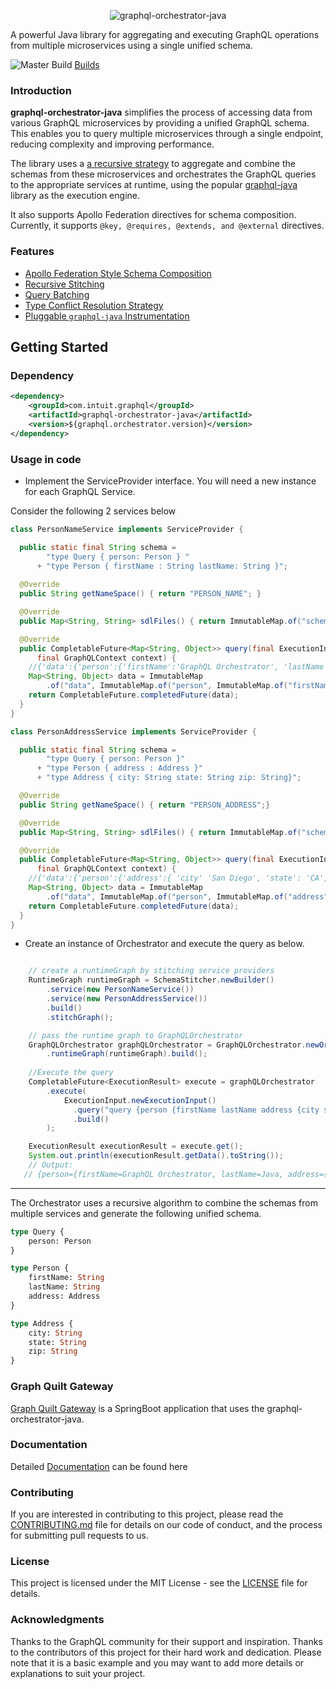 <div align="center">

  ![graphql-orchestrator-java](./logo.png)

</div>

A powerful Java library for aggregating and executing GraphQL operations from multiple microservices using a single unified schema.

![Master Build](https://github.com/graph-quilt/graphql-orchestrator-java/actions/workflows/main.yml/badge.svg)
[Builds](https://circleci.com/gh/graph-quilt/graphql-orchestrator-java)

### Introduction

**graphql-orchestrator-java** simplifies the process of accessing data from various GraphQL microservices by providing a unified GraphQL schema. 
This enables you to query multiple microservices through a single endpoint, reducing complexity and improving performance.

The library uses a [a recursive strategy](./mkdocs/docs/key-concepts/merging-types.md) to aggregate and combine the schemas from these microservices 
and orchestrates the GraphQL queries to the appropriate services at runtime, using the popular [graphql-java](https://github.com/graphql-java/graphql-java) 
library as the execution engine.

It also supports Apollo Federation directives for schema composition. Currently, it supports `@key, @requires, @extends, and @external` directives.

### Features 

* [Apollo Federation Style Schema Composition](https://netflix.github.io/dgs/federation/)
* [Recursive Stitching](https://graph-quilt.github.io/docs/merging-types/)
* [Query Batching](https://graph-quilt.github.io/docs/graphql-query-execution/)
* [Type Conflict Resolution Strategy](https://graph-quilt.github.io/docs/conflict-resolution/)
* [Pluggable `graphql-java` Instrumentation](https://github.com/graph-quilt/graphql-authorization-java)


## Getting Started

### Dependency

```xml
<dependency>
    <groupId>com.intuit.graphql</groupId>
    <artifactId>graphql-orchestrator-java</artifactId>
    <version>${graphql.orchestrator.version}</version>
</dependency>
```

### Usage in code

* Implement the ServiceProvider interface. You will need a new instance for each GraphQL Service.

Consider the following 2 services below

```java
class PersonNameService implements ServiceProvider {

  public static final String schema = 
        "type Query { person: Person } " 
      + "type Person { firstName : String lastName: String }";
  
  @Override
  public String getNameSpace() { return "PERSON_NAME"; }

  @Override
  public Map<String, String> sdlFiles() { return ImmutableMap.of("schema.graphqls", schema); }

  @Override
  public CompletableFuture<Map<String, Object>> query(final ExecutionInput executionInput, 
      final GraphQLContext context) {
    //{'data':{'person':{'firstName':'GraphQL Orchestrator', 'lastName': 'Java'}}}"
    Map<String, Object> data = ImmutableMap
        .of("data", ImmutableMap.of("person", ImmutableMap.of("firstName", "GraphQL Orchestrator", "lastName", "Java")));
    return CompletableFuture.completedFuture(data);
  }
}
```

```java
class PersonAddressService implements ServiceProvider {

  public static final String schema = 
        "type Query { person: Person }"
      + "type Person { address : Address }"
      + "type Address { city: String state: String zip: String}";

  @Override
  public String getNameSpace() { return "PERSON_ADDRESS";}

  @Override
  public Map<String, String> sdlFiles() { return ImmutableMap.of("schema.graphqls", schema);}

  @Override
  public CompletableFuture<Map<String, Object>> query(final ExecutionInput executionInput,
      final GraphQLContext context) {
    //{'data':{'person':{'address':{ 'city' 'San Diego', 'state': 'CA', 'zip': '92129' }}}}"
    Map<String, Object> data = ImmutableMap
        .of("data", ImmutableMap.of("person", ImmutableMap.of("address", ImmutableMap.of("city","San Diego", "state","CA", "zip","92129"))));
    return CompletableFuture.completedFuture(data);
  }
}
```

* Create an instance of Orchestrator and execute the query as below.
```java

    // create a runtimeGraph by stitching service providers
    RuntimeGraph runtimeGraph = SchemaStitcher.newBuilder()
        .service(new PersonNameService())   
        .service(new PersonAddressService())  
        .build()
        .stitchGraph();

    // pass the runtime graph to GraphQLOrchestrator
    GraphQLOrchestrator graphQLOrchestrator = GraphQLOrchestrator.newOrchestrator()
        .runtimeGraph(runtimeGraph).build();
    
    //Execute the query 
    CompletableFuture<ExecutionResult> execute = graphQLOrchestrator
        .execute(
            ExecutionInput.newExecutionInput()
              .query("query {person {firstName lastName address {city state zip}}}")
              .build()
        );

    ExecutionResult executionResult = execute.get();
    System.out.println(executionResult.getData().toString());
    // Output: 
   // {person={firstName=GraphQL Orchestrator, lastName=Java, address={city=San Diego, state=CA, zip=92129}}}
```
------------------------------
The Orchestrator uses a recursive algorithm to combine the schemas from multiple services and generate the following unified schema.

```graphql
type Query {
    person: Person 
}

type Person { 
    firstName: String  
    lastName: String
    address: Address
} 

type Address { 
    city: String 
    state: String 
    zip: String
}
```

### Graph Quilt Gateway

[Graph Quilt Gateway](https://github.com/graph-quilt/graph-quilt-gateway) is a SpringBoot application that uses the graphql-orchestrator-java.

### Documentation

Detailed [Documentation](https://graph-quilt.github.io/graphql-orchestrator-java/) can be found here

### Contributing
If you are interested in contributing to this project, please read the [CONTRIBUTING.md](.github/CONTRIBUTING.md) file for details on our code of conduct, and the process for submitting pull requests to us.

### License
This project is licensed under the MIT License - see the [LICENSE](LICENSE) file for details.

### Acknowledgments
Thanks to the GraphQL community for their support and inspiration.
Thanks to the contributors of this project for their hard work and dedication.
Please note that it is a basic example and you may want to add more details or explanations to suit your project.

